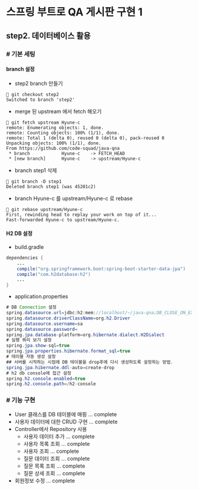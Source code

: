 # 스프링 부트로 QA 게시판 구현 1
## step2. 데이터베이스 활용

### # 기본 세팅
#### branch 설정
- step2 branch 만들기
```shell script
 git checkout step2
Switched to branch 'step2'
```
- merge 된 upstream 에서 fetch 해오기
```shell script
 git fetch upstream Hyune-c
remote: Enumerating objects: 1, done.
remote: Counting objects: 100% (1/1), done.
remote: Total 1 (delta 0), reused 0 (delta 0), pack-reused 0
Unpacking objects: 100% (1/1), done.
From https://github.com/code-squad/java-qna
 * branch            Hyune-c    -> FETCH_HEAD
 * [new branch]      Hyune-c    -> upstream/Hyune-c
```
- branch step1 삭제
```shell script
 git branch -D step1
Deleted branch step1 (was 45201c2)
```
- branch Hyune-c 를 upstream/Hyune-c 로 rebase
```shell script
 git rebase upstream/Hyune-c
First, rewinding head to replay your work on top of it...
Fast-forwarded Hyune-c to upstream/Hyune-c.
```

#### H2 DB 설정
- build.gradle
```java
dependencies {
    ...
    compile("org.springframework.boot:spring-boot-starter-data-jpa")
    compile("com.h2database:h2")
    ...
}
```
- application.properties
```java
# DB Connection 설정
spring.datasource.url=jdbc:h2:mem://localhost/~/java-qna;DB_CLOSE_ON_EXIT=FALSE
spring.datasource.driverClassName=org.h2.Driver
spring.datasource.username=sa
spring.datasource.password=
spring.jpa.database-platform=org.hibernate.dialect.H2Dialect
# 실행 쿼리 보기 설정
spring.jpa.show-sql=true
spring.jpa.properties.hibernate.format_sql=true
# 테이블 자동 생성 설정
## 서버를 시작하는 시점에 DB 테이블을 drop후에 다시 생성하도록 설정하는 방법.
spring.jpa.hibernate.ddl-auto=create-drop
# h2 db console에 접근 설정
spring.h2.console.enabled=true
spring.h2.console.path=/h2-console
```

### # 기능 구현
- User 클래스를 DB 테이블에 매핑 ... complete
- 사용자 데이터에 대한 CRUD 구현 ... complete
- Controller에서 Repository 사용
    - 사용자 데이터 추가 ... complete
    - 사용자 목록 조회 ... complete
    - 사용자 조회 ... complete
    - 질문 데이터 조회 ... complete
    - 질문 목록 조회 ... complete
    - 질문 상세 조회 ... complete
- 회원정보 수정 ... complete
